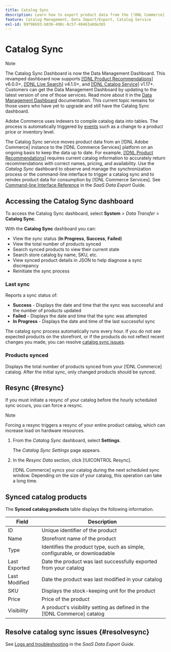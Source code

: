 ```yaml
---
title: Catalog Sync
description: Learn how to export product data from the [!DNL Commerce] server to [!DNL Commerce Services].
feature: Catalog Management, Data Import/Export, Catalog Service
exl-id: 99f96b93-b036-490c-8c57-40463a0de365
---
```

# Catalog Sync

>[!NOTE]
>
> The Catalog Sync Dashboard is now the Data Management Dashboard. This revamped dashboard now supports [[!DNL Product Recommendations]](../product-recommendations/guide-overview.md) v6.0.0+, [[!DNL Live Search]](../live-search/overview.md) v4.1.0+, and [[!DNL Catalog Service]](../catalog-service/overview.md) v1.17+. Customers can get the Data Management Dashboard by updating to the latest version of one of those services. Read more about it in the [Data Management Dashboard](https://experienceleague.adobe.com/docs/commerce-admin/systems/data-transfer/data-dashboard.html) documentation. This current topic remains for those users who have yet to upgrade and still have the Catalog Sync dashboard.

Adobe Commerce uses indexers to compile catalog data into tables. The process is automatically triggered by [events](https://experienceleague.adobe.com/docs/commerce-admin/systems/tools/index-management.html#events-that-trigger-full-reindexing) such as a change to a product price or inventory level.

The Catalog Sync service moves product data from an [!DNL Adobe Commerce] instance to the [!DNL Commerce Services] platform on an ongoing basis to keep the data up to date. For example, [[!DNL Product Recommendations]](/help/product-recommendations/overview.md) requires current catalog information to accurately return recommendations with correct names, pricing, and availability. Use the _Catalog Sync_ dashboard to observe and manage the synchronization process or the command-line interface to trigger a catalog sync and to reindex product data for consumption by [!DNL Commerce Services]. See [Command-line Interface Reference](../data-export/data-export-cli-commands.md) in the _SaaS Data Export_ Guide.

## Accessing the Catalog Sync dashboard

To access the Catalog Sync dashboard, select **System** > _Data Transfer_ > **Catalog Sync**.

With the **Catalog Sync** dashboard you can:

- View the sync status (**In Progress**, **Success**, **Failed**)
- View the total number of products synced
- Search synced products to view their current state
- Search store catalog by name, SKU, etc.
- View synced product details in JSON to help diagnose a sync discrepancy
- Reinitiate the sync process

### Last sync

Reports a sync status of:

- **Success** - Displays the date and time that the sync was successful and the number of products updated
- **Failed** - Displays the date and time that the sync was attempted
- **In Progress** - Displays the date and time of the last successful sync

The catalog sync process automatically runs every hour. If you do not see expected products on the storefront, or if the products do not reflect recent changes you made, you can resolve [catalog sync issues](#resolvesync).

### Products synced

Displays the total number of products synced from your [!DNL Commerce] catalog. After the initial sync, only changed products should be synced.

## Resync {#resync}

If you must initiate a resync of your catalog before the hourly scheduled sync occurs, you can force a resync.

>[!NOTE]
>
> Forcing a resync triggers a resync of your entire product catalog, which can increase load on hardware resources.

1. From the _Catalog Sync_ dashboard, select **Settings**.

   The _Catalog Sync Settings_ page appears.

1. In the _Resync Data_ section, click [!UICONTROL Resync].

   [!DNL Commerce] syncs your catalog during the next scheduled sync window. Depending on the size of your catalog, this operation can take a long time.

## Synced catalog products

The **Synced catalog products** table displays the following information.

|Field|Description|
|---|---|
|ID | Unique identifier of the product|
|Name | Storefront name of the product|
|Type | Identifies the product type, such as simple, configurable, or downloadable|
|Last Exported | Date the product was last successfully exported from your catalog|
|Last Modified | Date the product was last modified in your catalog|
|SKU | Displays the stock-keeping unit for the product|
|Price | Price of the product|
|Visibility | A product's visibility setting as defined in the [!DNL Commerce] catalog|

## Resolve catalog sync issues {#resolvesync}

See [Logs and troubleshooting](../data-export/troubleshooting-logging.md#troubleshooting) in the _SaaS Data Export Guide_.
